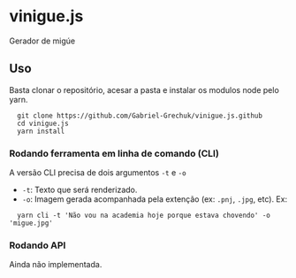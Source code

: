 # vinigue.js
Gerador de migúe

## Uso
Basta clonar o repositório, acesar a pasta e instalar os modulos node pelo yarn.
```
  git clone https://github.com/Gabriel-Grechuk/vinigue.js.github
  cd vinigue.js
  yarn install
```

### Rodando ferramenta em linha de comando (CLI)
A versão CLI precisa de dois argumentos `-t` e `-o`
- `-t`: Texto que será renderizado.
- `-o`: Imagem gerada acompanhada pela extenção (ex: `.pnj`, `.jpg`, etc).
Ex:
```
  yarn cli -t 'Não vou na academia hoje porque estava chovendo' -o 'migue.jpg'
```

### Rodando API
Ainda não implementada.
